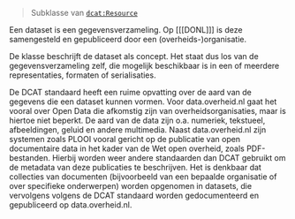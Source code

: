 > Subklasse van [`dcat:Resource`](#dcat-Resource)

Een dataset is een gegevensverzameling. Op [[[DONL]]] is deze samengesteld en gepubliceerd door een (overheids-)organisatie.

De klasse beschrijft de dataset als concept. Het staat dus los van de gegevensverzameling zelf, die mogelijk 
beschikbaar is in een of meerdere representaties, formaten of serialisaties.

De DCAT standaard heeft een ruime opvatting over de aard van de gegevens die een dataset kunnen vormen. Voor
data.overheid.nl gaat het vooral over Open Data die afkomstig zijn van overheidsorganisaties, maar is hiertoe niet 
beperkt. De aard van de data zijn o.a. numeriek, tekstueel, afbeeldingen, geluid en andere multimedia. Naast 
data.overheid.nl zijn systemen zoals PLOOI vooral gericht op de publicatie van open documentaire data in het kader van 
de Wet open overheid, zoals PDF-bestanden. Hierbij worden weer andere standaarden dan DCAT gebruikt om de metadata van 
deze publicaties te beschrijven. Het is denkbaar dat collecties van documenten (bijvoorbeeld van een bepaalde 
organisatie of over specifieke onderwerpen) worden opgenomen in datasets, die vervolgens volgens de DCAT standaard 
worden gedocumenteerd en gepubliceerd op data.overheid.nl.